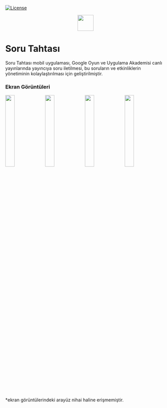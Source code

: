 [![License](https://img.shields.io/badge/License-Apache%202.0-blue.svg)](https://opensource.org/licenses/Apache-2.0)

<p align="center"><a href="https://www.sorutahtasi.com" target="_blank"><img src="https://user-images.githubusercontent.com/34205493/151849821-f45b56bb-9b54-478b-ac32-278d148e7013.png" height="50"></a></p>

# Soru Tahtası

Soru Tahtası mobil uygulaması, Google Oyun ve Uygulama Akademisi canlı yayınlarında yayıncıya soru iletilmesi, bu soruların ve etkinliklerin yönetiminin kolaylaştırılması için geliştirilmiştir.


### Ekran Görüntüleri

<div>
<img width="24%" src="https://user-images.githubusercontent.com/34205493/231969925-5da85e60-21ec-4541-bd52-c0cbd7521c07.jpeg">

<img width="24%" src="https://user-images.githubusercontent.com/34205493/231969937-624c391c-839d-44d7-aa09-3d13cc17e138.jpeg">

<img width="24%" src="https://user-images.githubusercontent.com/34205493/231969939-d588a997-4a6b-4fa2-b9a1-7ea3eb2af88b.jpeg">

<img width="24%" src="https://user-images.githubusercontent.com/34205493/231969944-8b53a1c3-25cd-4dcf-aff4-8f225aabcfed.jpeg">
</div>

*ekran görüntülerindeki arayüz nihai haline erişmemiştir.
